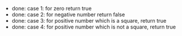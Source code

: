 - done: case 1: for zero return true
- done: case 2: for negative number return false
- done: case 3: for positive number which is a square, return true
- done: case 4: for positive number which is not a square, return true